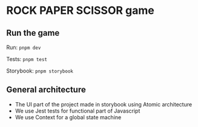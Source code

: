 # ROCK PAPER SCISSOR game

## Run the game

Run: `pnpm dev`

Tests: `pnpm test`

Storybook: `pnpm storybook`

## General architecture

- The UI part of the project made in storybook using Atomic architecture
- We use Jest tests for functional part of Javascript
- We use Context for a global state machine

